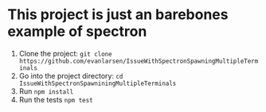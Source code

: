 
# This project is just an barebones example of spectron

1. Clone the project: `git clone https://github.com/evanlarsen/IssueWithSpectronSpawningMultipleTerminals`
2. Go into the project directory: `cd IssueWithSpectronSpawniningMultipleTerminals`
3. Run `npm install`
4. Run the tests `npm test`